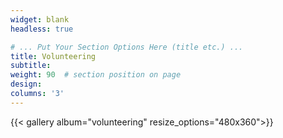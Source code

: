 ```yaml
---
widget: blank
headless: true

# ... Put Your Section Options Here (title etc.) ...
title: Volunteering
subtitle:
weight: 90  # section position on page
design:
columns: '3'
---
```


{{< gallery album="volunteering" resize_options="480x360">}} 

